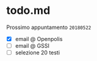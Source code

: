# todo.md

Prossimo appuntamento `20180522`

- [x] email @ Openpolis
- [ ] email @ GSSI
- [ ] selezione 20 testi
